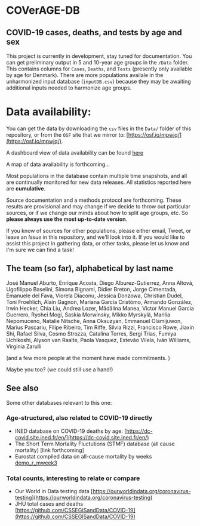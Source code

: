 # COVerAGE-DB 

## COVID-19 cases, deaths, and tests by age and sex

This project is currently in development, stay tuned for documentation. You can get preliminary output in 5 and 10-year age groups in the `/Data` folder. This contains columns for `Cases`, `Deaths`, and `Tests` (presently only available by age for Denmark). There are more populations availale in the unharmonized input database (`inputDB.csv`) because they may be awaiting additional inputs needed to harmonize age groups.

# Data availability:
You can get the data by downloading the `csv` files in the `Data/` folder of this repository, or from the `OSF` site that we mirror to: [https://osf.io/mpwjq/](https://osf.io/mpwjq/).

A dashboard view of data availability can be found [here](https://timriffe.github.io/covid_age/DataAvail.html)

A map of data availability is forthcoming...

Most populations in the database contain multiple time snapshots, and all are continually monitored for new data releases.  All statistics reported here are **cumulative**. 

Source documentation and a methods protocol are forthcoming. These results are provisional and may change if we decide to throw out particular sources, or if we change our minds about how to split age groups, etc. So **please always use the most up-to-date version**.

If you know of sources for other populations, please either email, Tweet, or leave an *Issue* in this repository, and we'll look into it. If you would like to assist this project in gathering data, or other tasks, please let us know and I'm sure we can find a task!

## The team (so far), alphabetical by last name
José Manuel Aburto, Enrique Acosta, Diego Alburez-Gutierrez, Anna Altová, Ugofilippo Baselini, Simona Bignami, Didier Breton, Jorge Cimentada, Emanuele del Fava, Viorela Diaconu, Jessica Donzowa, Christian Dudel, Toni Froehlich, Alain Gagnon, Mariana Garcia Cristómo, Armando González, Irwin Hecker, Chia Liu, Andrea Lozer, Mădălina Manea, Victor Manuel Garcia Guerrero, Ryohei Mogi, Saskia Morwinsky, Mikko Myrskylä, Marilia Nepomuceno, Natalie Nitsche, Anna Oksuzyan, Emmanuel Olamijuwon, Marius Pascariu, Filipe Ribeiro, Tim Riffe, Silvia Rizzi, Francisco Rowe, Jiaxin Shi, Rafael Silva, Cosmo Strozza, Catalina Torres, Sergi Trias, Fumiya Uchikoshi, Alyson van Raalte, Paola Vasquez, Estevão Vilela, Iván Williams, Virginia Zarulli

(and a few more people at the moment have made commitments. )

Maybe you too? (we could still use a hand!)

## See also
Some other databases relevant to this one:

### Age-structured, also related to COVID-19 directly

- INED database on COVID-19 deaths by age: [https://dc-covid.site.ined.fr/en/](https://dc-covid.site.ined.fr/en/)
- The Short Term Mortality Fluctutions (STMF) database (all cause mortality) [link forthcoming]
- Eurostat compiled data on all-cause mortality by weeks [demo_r_mweek3](https://appsso.eurostat.ec.europa.eu/nui/show.do?dataset=demo_r_mweek3&lang=en)

### Total counts, interesting to relate or compare

- Our World in Data testing data [https://ourworldindata.org/coronavirus-testing](https://ourworldindata.org/coronavirus-testing)
- JHU total cases and deaths [https://github.com/CSSEGISandData/COVID-19](https://github.com/CSSEGISandData/COVID-19)






